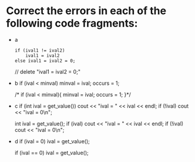 # Correct the errors in each of the following code fragments:
- a
    ```
    if (ival1 != ival2)
        ival1 = ival2
    else ival1 = ival2 = 0;
    ```
    // delete "ival1 = ival2 = 0;"

- b
    if (ival < minval)
        minval = ival;
        occurs = 1;

    /* if (ival < minval){
        minval = ival;
        occurs = 1;
    }*/

- c
    if (int ival = get_value())
        cout << "ival = " << ival << endl;
    if (!ival)
        cout << "ival = 0\n";

    int ival = get_value();
    if (ival)
        cout << "ival = " << ival << endl;
    if (!ival)
        cout << "ival = 0\n";
    
- d
     if (ival = 0)
    ival = get_value();

     if (ival == 0)
    ival = get_value();
